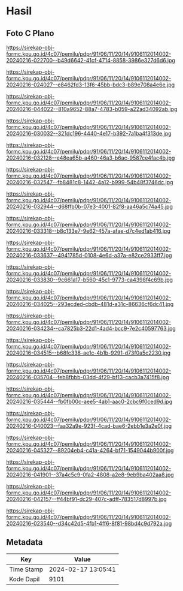 # Hasil

## Foto C Plano

https://sirekap-obj-formc.kpu.go.id/4c07/pemilu/pdpr/91/06/11/20/14/9106112014002-20240216-022700--b49d6642-41cf-4714-8858-3986e327d6d6.jpg

https://sirekap-obj-formc.kpu.go.id/4c07/pemilu/pdpr/91/06/11/20/14/9106112014002-20240216-024027--e8462fd3-13f6-45bb-bdc3-b89e708a4e6e.jpg

https://sirekap-obj-formc.kpu.go.id/4c07/pemilu/pdpr/91/06/11/20/14/9106112014002-20240216-044022--810a9652-88a7-4783-b059-a22ad34092ab.jpg

https://sirekap-obj-formc.kpu.go.id/4c07/pemilu/pdpr/91/06/11/20/14/9106112014002-20240216-030032--321dc196-4440-4e17-b392-7a1ba4f313de.jpg

https://sirekap-obj-formc.kpu.go.id/4c07/pemilu/pdpr/91/06/11/20/14/9106112014002-20240216-032128--e48ea65b-a460-46a3-b6ac-9587ce4fac4b.jpg

https://sirekap-obj-formc.kpu.go.id/4c07/pemilu/pdpr/91/06/11/20/14/9106112014002-20240216-032547--fb8481c8-1442-4a12-b999-54b48f3746dc.jpg

https://sirekap-obj-formc.kpu.go.id/4c07/pemilu/pdpr/91/06/11/20/14/9106112014002-20240216-032944--d68ffb0b-07e3-4001-82f8-aa46a5c74a45.jpg

https://sirekap-obj-formc.kpu.go.id/4c07/pemilu/pdpr/91/06/11/20/14/9106112014002-20240216-033318--b8c133e7-9e62-457a-afae-d7c4ed1ab416.jpg

https://sirekap-obj-formc.kpu.go.id/4c07/pemilu/pdpr/91/06/11/20/14/9106112014002-20240216-033637--4941785d-0108-4e6d-a37a-e82ce2933ff7.jpg

https://sirekap-obj-formc.kpu.go.id/4c07/pemilu/pdpr/91/06/11/20/14/9106112014002-20240216-033830--9c661a17-b560-45c1-9773-ca4398f4c69b.jpg

https://sirekap-obj-formc.kpu.go.id/4c07/pemilu/pdpr/91/06/11/20/14/9106112014002-20240216-034025--293ecded-cbdb-481d-a31c-86636cf6dc41.jpg

https://sirekap-obj-formc.kpu.go.id/4c07/pemilu/pdpr/91/06/11/20/14/9106112014002-20240216-034234--ca7825b3-22d1-4ad4-bcc9-7e2c40597763.jpg

https://sirekap-obj-formc.kpu.go.id/4c07/pemilu/pdpr/91/06/11/20/14/9106112014002-20240216-034515--b68fc338-ae1c-4b1b-9291-d73f0a5c2230.jpg

https://sirekap-obj-formc.kpu.go.id/4c07/pemilu/pdpr/91/06/11/20/14/9106112014002-20240216-035704--feb8fbbb-03dd-4f29-bf13-cacb3a7415f8.jpg

https://sirekap-obj-formc.kpu.go.id/4c07/pemilu/pdpr/91/06/11/20/14/9106112014002-20240216-035444--fb0fb00c-aee5-4ab1-aac0-2cbc9f0ced9d.jpg

https://sirekap-obj-formc.kpu.go.id/4c07/pemilu/pdpr/91/06/11/20/14/9106112014002-20240216-040023--faa32a9e-923f-4cad-bae6-2ebb1e3a2e0f.jpg

https://sirekap-obj-formc.kpu.go.id/4c07/pemilu/pdpr/91/06/11/20/14/9106112014002-20240216-045327--89204eb4-c41a-4264-bf71-1549044b900f.jpg

https://sirekap-obj-formc.kpu.go.id/4c07/pemilu/pdpr/91/06/11/20/14/9106112014002-20240216-041901--37a4c5c9-0fa2-4808-a2e8-9eb9ba402aa8.jpg

https://sirekap-obj-formc.kpu.go.id/4c07/pemilu/pdpr/91/06/11/20/14/9106112014002-20240216-042157--ff44bf91-dc29-407c-adff-783517d8997b.jpg

https://sirekap-obj-formc.kpu.go.id/4c07/pemilu/pdpr/91/06/11/20/14/9106112014002-20240216-023540--d34c42d5-4fb1-4ff6-8f81-98bd4c9d792a.jpg


## Metadata

| Key        | Value               |
| ---------- | ------------------- |
| Time Stamp | 2024-02-17 13:05:41 |
| Kode Dapil | 9101                |



